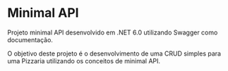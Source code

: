 # Minimal API

Projeto minimal API desenvolvido em .NET 6.0 utilizando Swagger como documentação.

O objetivo deste projeto é o desenvolvimento de uma CRUD simples para uma Pizzaria utilizando os conceitos de minimal API.
